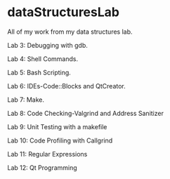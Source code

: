 # dataStructuresLab
All of my work from my data structures lab.

Lab 3: Debugging with gdb.

Lab 4: Shell Commands.

Lab 5: Bash Scripting. 

Lab 6: IDEs-Code::Blocks and QtCreator.

Lab 7: Make.

Lab 8: Code Checking-Valgrind and Address Sanitizer  

Lab 9: Unit Testing with a makefile

Lab 10: Code Profiling with Callgrind

Lab 11: Regular Expressions

Lab 12: Qt Programming
